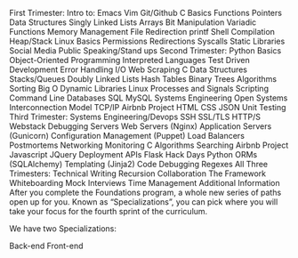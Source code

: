 First Trimester:
Intro to:
Emacs
Vim
Git/Github
C
Basics
Functions
Pointers
Data Structures
Singly Linked Lists
Arrays
Bit Manipulation
Variadic Functions
Memory Management
File Redirection
printf
Shell
Compilation
Heap/Stack
Linux
Basics
Permissions
Redirections
Syscalls
Static Libraries
Social Media
Public Speaking/Stand ups
Second Trimester:
Python
Basics
Object-Oriented Programming
Interpreted Languages
Test Driven Development
Error Handling
I/O
Web Scraping
C
Data Structures
Stacks/Queues
Doubly Linked Lists
Hash Tables
Binary Trees
Algorithms
Sorting
Big O
Dynamic Libraries
Linux
Processes and Signals
Scripting
Command Line
Databases
SQL
MySQL
Systems Engineering
Open Systems Interconnection Model
TCP/IP
Airbnb Project
HTML
CSS
JSON
Unit Testing
Third Trimester:
Systems Engineering/Devops
SSH
SSL/TLS
HTTP/S
Webstack Debugging
Servers
Web Servers (Nginx)
Application Servers (Gunicorn)
Configuration Management (Puppet)
Load Balancers
Postmortems
Networking
Monitoring
C
Algorithms
Searching
Airbnb Project
Javascript
JQuery
Deployment
APIs
Flask
Hack Days
Python
ORMs (SQLAlchemy)
Templating (Jinja2)
Code Debugging
Regexes
All Three Trimesters:
Technical Writing
Recursion
Collaboration
The Framework
Whiteboarding
Mock Interviews
Time Management
Additional Information
After you complete the Foundations program, a whole new series of paths open up for you. Known as “Specializations”, you can pick where you will take your focus for the fourth sprint of the curriculum.

We have two Specializations:

Back-end
Front-end
